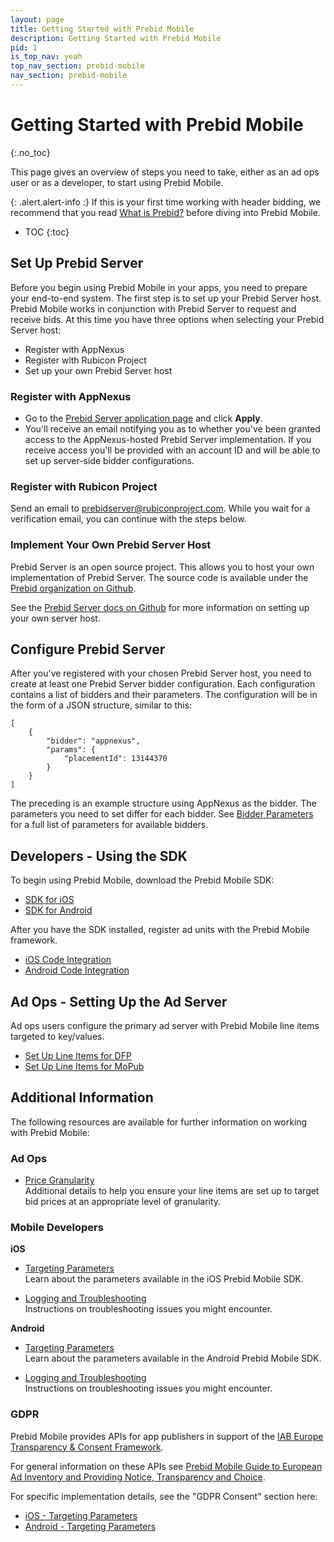 ```yaml
---
layout: page
title: Getting Started with Prebid Mobile
description: Getting Started with Prebid Mobile
pid: 1
is_top_nav: yeah
top_nav_section: prebid-mobile
nav_section: prebid-mobile
---
```


<div class="bs-docs-section" markdown="1">

# Getting Started with Prebid Mobile
{:.no_toc}

This page gives an overview of steps you need to take, either as an ad ops user or as a developer, to start using Prebid Mobile.

{: .alert.alert-info :}
If this is your first time working with header bidding, we recommend that you read [What is Prebid?]({{site.github.url}}/overview/intro.html) before diving into Prebid Mobile.

* TOC
{:toc}

## Set Up Prebid Server

Before you begin using Prebid Mobile in your apps, you need to prepare your end-to-end system. The first step is to set up your Prebid Server host. Prebid Mobile works in conjunction with Prebid Server to request and receive bids. At this time you have three options when selecting your Prebid Server host:

-   Register with AppNexus
-   Register with Rubicon Project
-   Set up your own Prebid Server host

### Register with AppNexus

-   Go to the [Prebid Server application page](https://prebid.adnxs.com) and click **Apply**.
-   You'll receive an email notifying you as to whether you've been granted access to the AppNexus-hosted Prebid Server implementation. If you receive access you'll be provided with an account ID and will be able to set up server-side bidder configurations.

### Register with Rubicon Project

Send an email to prebidserver@rubiconproject.com. While you wait for a verification email, you can continue with the steps below.

### Implement Your Own Prebid Server Host

Prebid Server is an open source project. This allows you to host your own implementation of Prebid Server. The source code is available under the [Prebid organization on Github](https://github.com/prebid/prebid-server).

See the [Prebid Server docs on Github](https://github.com/prebid/prebid-server/tree/master/docs) for more information on setting up your own server host.

## Configure Prebid Server

After you've registered with your chosen Prebid Server host, you need to create at least one Prebid Server bidder configuration. Each configuration contains a list of bidders and their parameters. The configuration will be in the form of a JSON structure, similar to this:

```
[
    {
    	"bidder": "appnexus",
    	"params": {
    	    "placementId": 13144370
        }
    }
]
```

The preceding is an example structure using AppNexus as the bidder. The parameters you need to set differ for each bidder. See [Bidder Parameters]({{site.github.url}}/dev-docs/bidders.html) for a full list of parameters for available bidders.

## Developers - Using the SDK

To begin using Prebid Mobile, download the Prebid Mobile SDK:
-   [SDK for iOS](https://github.com/prebid/prebid-mobile-ios)
-   [SDK for Android](https://github.com/prebid/prebid-mobile-android)

After you have the SDK installed, register ad units with the Prebid Mobile framework.
-   [iOS Code Integration]({{site.github.url}}/prebid-mobile/code-integration-ios.html)
-   [Android Code Integration]({{site.github.url}}/prebid-mobile/code-integration-android.html)

## Ad Ops - Setting Up the Ad Server

Ad ops users configure the primary ad server with Prebid Mobile line items targeted to key/values.
-   [Set Up Line Items for DFP]({{site.github.url}}/prebid-mobile/adops-line-item-setup-dfp.html)
-   [Set Up Line Items for MoPub]({{site.github.url}}/prebid-mobile/adops-line-item-setup-mopub.html)

## Additional Information

The following resources are available for further information on working with Prebid Mobile:

### Ad Ops

-   [Price Granularity]({{site.github.url}}/prebid-mobile/adops-price-granularity)  
    Additional details to help you ensure your line items are set up to target bid prices at an appropriate level of granularity.

### Mobile Developers

**iOS**

-   [Targeting Parameters]({{site.github.url}}/prebid-mobile/targeting-params-ios)  
    Learn about the parameters available in the iOS Prebid Mobile SDK.

-   [Logging and Troubleshooting]({{site.github.url}}/prebid-mobile/logging-and-troubleshooting-ios)  
    Instructions on troubleshooting issues you might encounter.

**Android**

-   [Targeting Parameters]({{site.github.url}}/prebid-mobile/targeting-params-android)  
    Learn about the parameters available in the Android Prebid Mobile SDK.

-   [Logging and Troubleshooting]({{site.github.url}}/prebid-mobile/logging-and-troubleshooting-android)  
    Instructions on troubleshooting issues you might encounter.

### GDPR

Prebid Mobile provides APIs for app publishers in support of the [IAB Europe Transparency & Consent Framework](http://advertisingconsent.eu/).

For general information on these APIs see [Prebid Mobile Guide to European Ad Inventory and Providing Notice, Transparency and Choice]({{site.baseurl}}/prebid-mobile/gdpr.html).

For specific implementation details, see the "GDPR Consent" section here:
-   [iOS - Targeting Parameters]({{site.github.url}}/prebid-mobile/targeting-params-ios)
-   [Android - Targeting Parameters]({{site.github.url}}/prebid-mobile/targeting-params-android)

</div>

